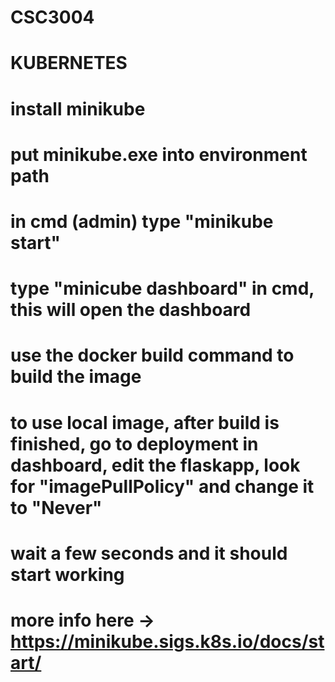 # CSC3004

# KUBERNETES
# install minikube
# put minikube.exe into environment path
# in cmd (admin) type "minikube start"
# type "minicube dashboard" in cmd, this will open the dashboard
# use the docker build command to build the image
# to use local image, after build is finished, go to deployment in dashboard, edit the flaskapp, look for "imagePullPolicy" and change it to "Never"
# wait a few seconds and it should start working
# more info here -> https://minikube.sigs.k8s.io/docs/start/